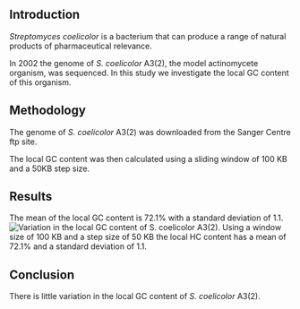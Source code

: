 ## Introduction

*Streptomyces coelicolor* is a bacterium that can produce a range of natural products of pharmaceutical relevance. 

In 2002 the genome of *S. coelicolor* A3(2), the model actinomycete organism, was sequenced. In this study we investigate the local GC content of this organism.

## Methodology

The genome of *S. coelicolor* A3(2) was downloaded from the Sanger Centre ftp site.

The local GC content was then calculated using a sliding window of 100 KB and a 50KB step size.

## Results

The mean of the local GC content is 72.1% with a standard deviation of 1.1.
![**Variation in the local GC content of *S. coelicolor* A3(2).** Using a window size of 100 KB and a step size of 50 KB the local HC content has a mean of 72.1% and a standard deviation of 1.1.](local_gc_content.png)

## Conclusion

There is little variation in the local GC content of *S. coelicolor* A3(2).